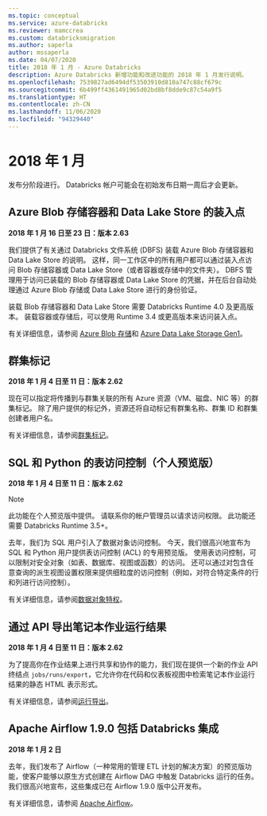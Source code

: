 ```yaml
---
ms.topic: conceptual
ms.service: azure-databricks
ms.reviewer: mamccrea
ms.custom: databricksmigration
ms.author: saperla
author: mssaperla
ms.date: 04/07/2020
title: 2018 年 1 月 - Azure Databricks
description: Azure Databricks 新增功能和改进功能的 2018 年 1 月发行说明。
ms.openlocfilehash: 7539827ad6494df53503910d810a747c88cf679c
ms.sourcegitcommit: 6b499ff4361491965d02bd8bf8dde9c87c54a9f5
ms.translationtype: HT
ms.contentlocale: zh-CN
ms.lasthandoff: 11/06/2020
ms.locfileid: "94329440"
---
```

# <a name="january-2018"></a>2018 年 1 月

发布分阶段进行。 Databricks 帐户可能会在初始发布日期一周后才会更新。

## <a name="mount-points-for-azure-blob-storage-containers-and-data-lake-stores"></a>Azure Blob 存储容器和 Data Lake Store 的装入点

**2018 年 1 月 16 日至 23 日：版本 2.63**

我们提供了有关通过 Databricks 文件系统 (DBFS) 装载 Azure Blob 存储容器和 Data Lake Store 的说明。 这样，同一工作区中的所有用户都可以通过装入点访问 Blob 存储容器或 Data Lake Store（或者容器或存储中的文件夹）。 DBFS 管理用于访问已装载的 Blob 存储容器或 Data Lake Store 的凭据，并在后台自动处理通过 Azure Blob 存储或 Data Lake Store 进行的身份验证。

装载 Blob 存储容器和 Data Lake Store 需要 Databricks Runtime 4.0 及更高版本。 装载容器或存储后，可以使用 Runtime 3.4 或更高版本来访问装入点。

有关详细信息，请参阅 [Azure Blob 存储](../../../data/data-sources/azure/azure-storage.md)和 [Azure Data Lake Storage Gen1](../../../data/data-sources/azure/azure-datalake.md)。

## <a name="cluster-tags"></a>群集标记

**2018 年 1 月 4 日至 11 日：版本 2.62**

现在可以指定将传播到与群集关联的所有 Azure 资源（VM、磁盘、NIC 等）的群集标记。 除了用户提供的标记外，资源还将自动标记有群集名称、群集 ID 和群集创建者用户名。

有关详细信息，请参阅[群集标记](../../../clusters/configure.md#cluster-tags)。

## <a name="table-access-control-for-sql-and-python-private-preview"></a>SQL 和 Python 的表访问控制（个人预览版）

**2018 年 1 月 4 日至 11 日：版本 2.62**

> [!NOTE]
>
> 此功能在个人预览版中提供。 请联系你的帐户管理员以请求访问权限。 此功能还需要 Databricks Runtime 3.5+。

去年，我们为 SQL 用户引入了数据对象访问控制。 今天，我们很高兴地宣布为 SQL 和 Python 用户提供表访问控制 (ACL) 的专用预览版。 使用表访问控制，可以限制对安全对象（如表、数据库、视图或函数）的访问。 还可以通过对包含任意查询的派生视图设置权限来提供细粒度的访问控制（例如，对符合特定条件的行和列进行访问控制）。

有关详细信息，请参阅[数据对象特权](../../../security/access-control/table-acls/object-privileges.md)。

## <a name="exporting-notebook-job-run-results-via-api"></a>通过 API 导出笔记本作业运行结果

**2018 年 1 月 4 日至 11 日：版本 2.62**

为了提高你在作业结果上进行共享和协作的能力，我们现在提供一个新的作业 API 终结点 `jobs/runs/export`，它允许你在代码和仪表板视图中检索笔记本作业运行结果的静态 HTML 表示形式。

有关详细信息，请参阅[运行导出](../../../dev-tools/api/latest/jobs.md#jobsjobsserviceexportrun)。

## <a name="apache-airflow-190-includes-databricks-integration"></a>Apache Airflow 1.9.0 包括 Databricks 集成

**2018 年 1 月 2 日**

去年，我们发布了 Airflow（一种常用的管理 ETL 计划的解决方案）的预览版功能，使客户能够以原生方式创建在 Airflow DAG 中触发 Databricks 运行的任务。 我们很高兴地宣布，这些集成已在 Airflow 1.9.0 版中公开发布。

有关详细信息，请参阅 [Apache Airflow](../../../dev-tools/data-pipelines.md#airflow)。